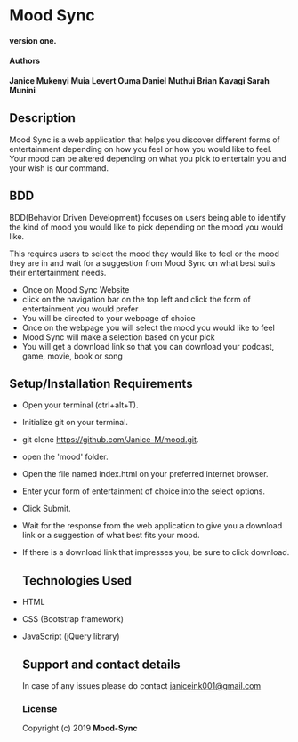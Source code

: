 # Mood Sync

#### version one.

#### Authors

**Janice Mukenyi  Muia**
**Levert Ouma**
**Daniel Muthui**
**Brian Kavagi**
**Sarah Munini**

## Description

Mood Sync is a web application that helps you discover different forms of entertainment depending on how you feel or how you would like to feel. Your mood can be altered depending on what you pick to entertain you and your wish is our command.

## BDD

BDD(Behavior Driven Development) focuses on users being able to identify the kind of mood you would like to pick depending on the mood you would like.

This requires users to select the mood they would like to feel or the mood they are in and wait for a suggestion from Mood Sync on what best suits their entertainment needs.

- Once on Mood Sync Website  
- click on the navigation bar on the top left and click the form of entertainment you would prefer     
- You will be directed to your webpage of choice    
- Once on the webpage you will select the mood you would like to feel   
- Mood Sync will make a selection based on your pick
-  You will get a download link so that you can download your podcast, game, movie, book or song

## Setup/Installation Requirements

-   Open your terminal (ctrl+alt+T).
-   Initialize git on your terminal.
-   git clone <https://github.com/Janice-M/mood.git>.
-   open the 'mood' folder.
-   Open the file named index.html on your preferred internet browser.
-   Enter your form of entertainment of choice into the  select options.
-   Click Submit.
-   Wait for the response from the web application to give you a download link or a suggestion of what best fits your mood.
-   If there is a download link that impresses you, be sure to click download.

    ## Technologies Used

-   HTML
-   CSS (Bootstrap framework)
-   JavaScript (jQuery library)


    ## Support and contact details

      In case of any issues please do contact janiceink001@gmail.com

    ### License

      Copyright (c) 2019 **Mood-Sync**
